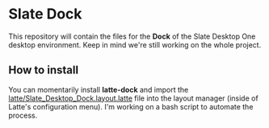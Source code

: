 # Slate Dock
This repository will contain the files for the **Dock** of the Slate Desktop One desktop environment.
Keep in mind we're still working on the whole project.

## How to install 
You can momentarily install **latte-dock** and import the [latte/Slate_Desktop_Dock.layout.latte](latte/Slate_Desktop_Dock.layout.latte) file into the layout manager (inside of Latte's configuration menu).
I'm working on a bash script to automate the process.
